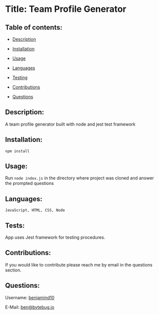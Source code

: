 # Title: Team Profile Generator

## Table of contents:

- [ Description ](#about)
- [ Installation ](#installation)
- [ Usage ](#usage)
- [ Languages ](#languages)

- [ Testing ](#testing)
- [ Contributions ](#contributions)
- [ Questions ](#questions)

<a name="about"></a>

## Description:

A team profile generator built with node and jest test framework

<a name="installation"></a>

## Installation:

    npm install

<a name="usage"></a>

## Usage:

Run `node index.js` in the directory where project was cloned and answer the prompted questions

<a name="languages"></a>

## Languages:

    JavaScript, HTML, CSS, Node

<a name="contributions"></a>

## Tests:

App uses Jest framework for testing procedures.

<a name="contributions"></a>

## Contributions:

If you would like to contribute please reach me by email in the questions section.

<a name="questions"></a>

## Questions:

Username: <a href=https://github.com/benjamind10>benjamind10</a>

E-Mail: ben@bytebug.io
